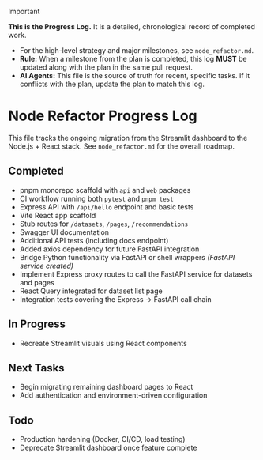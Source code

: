 > [!IMPORTANT]
> **This is the Progress Log.** It is a detailed, chronological record of completed work.
> - For the high-level strategy and major milestones, see `node_refactor.md`.
> - **Rule:** When a milestone from the plan is completed, this log **MUST** be updated along with the plan in the same pull request.
> - **AI Agents:** This file is the source of truth for recent, specific tasks. If it conflicts with the plan, update the plan to match this log.

# Node Refactor Progress Log

This file tracks the ongoing migration from the Streamlit dashboard to the Node.js + React stack. See `node_refactor.md` for the overall roadmap.

## Completed
- pnpm monorepo scaffold with `api` and `web` packages
- CI workflow running both `pytest` and `pnpm test`
- Express API with `/api/hello` endpoint and basic tests
- Vite React app scaffold
- Stub routes for `/datasets`, `/pages`, `/recommendations`
- Swagger UI documentation
- Additional API tests (including docs endpoint)
- Added axios dependency for future FastAPI integration
- Bridge Python functionality via FastAPI or shell wrappers *(FastAPI service created)*
- Implement Express proxy routes to call the FastAPI service for datasets and pages
- React Query integrated for dataset list page
- Integration tests covering the Express → FastAPI call chain

## In Progress
- Recreate Streamlit visuals using React components

## Next Tasks
- Begin migrating remaining dashboard pages to React
- Add authentication and environment-driven configuration

## Todo
- Production hardening (Docker, CI/CD, load testing)
- Deprecate Streamlit dashboard once feature complete
